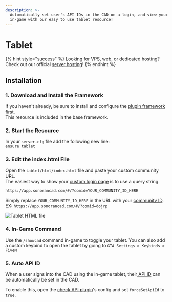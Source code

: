 ```yaml
---
description: >-
  Automatically set user's API IDs in the CAD on a login, and view your CAD
  in-game with our easy to use tablet resource!
---
```


# Tablet

{% hint style="success" %}
Looking for VPS, web, or dedicated hosting? Check out our official [server hosting](../../../sonoran-servers/server-hosting.md)!
{% endhint %}

## Installation

### 1. Download and Install the Framework

If you haven't already, be sure to install and configure the [plugin framework](../framework-installation.md) first.  
This resource is included in the base framework.

### 2. Start the Resource

In your `server.cfg` file add the following new line:  
`ensure tablet`

### 3. Edit the index.html File

Open the `tablet/html/index.html` file and paste your custom community URL.  
The easiest way to show your [custom login page](../../../tutorials/customization/custom-login-page.md) is to use a query string.  
  
`https://app.sonorancad.com/#/?comid=YOUR_COMMUNITY_ID_HERE`

Simply replace `YOUR_COMMUNITY_ID_HERE` in the URL with your [community ID](../../../tutorials/getting-started/finding-your-community-id-and-authentication-code.md).  
EX: `https://app.sonorancad.com/#/?comid=dojrp`

![Tablet HTML file](../../../.gitbook/assets/screen-shot-2020-07-22-at-10.23.09-pm.png)

### 4. In-Game Command

Use the `/showcad` command in-game to toggle your tablet. You can also add a custom keybind to open the tablet by going to `GTA Settings > Keybinds > FiveM`

### 5. Auto API ID

When a user signs into the CAD using the in-game tablet, their[ API ID](../../../sonoran-cad/api-integration/getting-started/setting-your-api-id.md) can be automatically be set in the CAD.

To enable this, open the [check API plugin](api-id-checker.md)'s config and set `forceSetApiId` to `true`.

